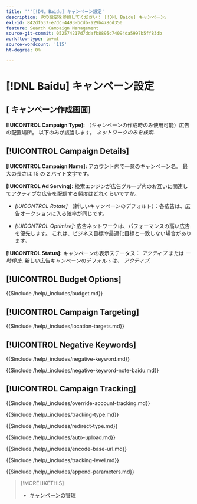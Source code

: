 ```yaml
---
title: '''[!DNL Baidu] キャンペーン設定'
description: 次の設定を参照してください： [!DNL Baidu] キャンペーン。
exl-id: 842df637-e7dc-4493-bcdb-a29b478cd350
feature: Search Campaign Management
source-git-commit: 052574217d7ddafb8895c74094da5997b5ff83db
workflow-type: tm+mt
source-wordcount: '115'
ht-degree: 0%

---
```


# [!DNL Baidu] キャンペーン設定

## \[ キャンペーン作成画面\]

**[!UICONTROL Campaign Type]:** （キャンペーンの作成時のみ使用可能）広告の配置場所。 以下のみが該当します。 *ネットワークのみを検索*.

## [!UICONTROL Campaign Details]

**[!UICONTROL Campaign Name]:** アカウント内で一意のキャンペーン名。 最大の長さは 15 の 2 バイト文字です。

**[!UICONTROL Ad Serving]:**
検索エンジンが広告グループ内のお互いに関連してアクティブな広告を配信する頻度はどれくらいですか。

* *[!UICONTROL Rotate]* （新しいキャンペーンのデフォルト）：各広告は、広告オークションに入る確率が同じです。

* *[!UICONTROL Optimize]:*  広告ネットワークは、パフォーマンスの高い広告を優先します。 これは、ビジネス目標や最適化目標と一致しない場合があります。

**[!UICONTROL Status]:** キャンペーンの表示ステータス： *アクティブ* または *一時停止*. 新しい広告キャンペーンのデフォルトは、 *アクティブ*.

## [!UICONTROL Budget Options]

<!-- **[!UICONTROL Budget]:** -->

{{$include /help/_includes/budget.md}}

## [!UICONTROL Campaign Targeting]

<!-- **[!UICONTROL Location Targets]:** -->

{{$include /help/_includes/location-targets.md}}

## [!UICONTROL Negative Keywords]

<!-- **[!UICONTROL Campaign Negative Keywords]:** -->

{{$include /help/_includes/negative-keyword.md}}

<!-- Note for **[!UICONTROL Campaign Negative Keywords]:** -->

{{$include /help/_includes/negative-keyword-note-baidu.md}}

## [!UICONTROL Campaign Tracking]

<!-- **[!UICONTROL Override Account Tracking]:** -->

{{$include /help/_includes/override-account-tracking.md}}

<!-- **[!UICONTROL Tracking Type]:** -->

{{$include /help/_includes/tracking-type.md}}

<!-- **[!UICONTROL Redirect Type]:** -->

{{$include /help/_includes/redirect-type.md}}

<!-- **[!UICONTROL Auto Upload]:** -->

{{$include /help/_includes/auto-upload.md}}

<!-- **[!UICONTROL Encode Base URL]:** -->

{{$include /help/_includes/encode-base-url.md}}

<!-- **[!UICONTROL Tracking Level]:** -->

{{$include /help/_includes/tracking-level.md}}

<!-- **[!UICONTROL Append Parameters]:** -->

{{$include /help/_includes/append-parameters.md}}

>[!MORELIKETHIS]
>
>* [キャンペーンの管理](/help/search-social-commerce/campaign-management/campaigns/campaign-manage.md)
